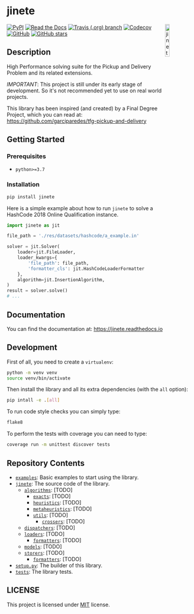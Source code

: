 
# jinete

<img align="right" width="15%" src="https://raw.githubusercontent.com/garciparedes/jinete/master/res/images/jinete.svg?sanitize=true" alt="jinete">

[![PyPI](https://img.shields.io/pypi/v/jinete.svg)](https://pypi.org/project/jinete)
[![Read the Docs](https://img.shields.io/readthedocs/jinete.svg)](https://jinete.readthedocs.io/)
[![Travis (.org) branch](https://img.shields.io/travis/garciparedes/jinete/master.svg)](https://travis-ci.org/garciparedes/jinete/branches)
[![Codecov](https://img.shields.io/codecov/c/github/garciparedes/jinete.svg)](https://codecov.io/gh/garciparedes/jinete)
[![GitHub](https://img.shields.io/github/license/garciparedes/jinete.svg)](https://github.com/garciparedes/jinete/blob/master/LICENSE)
[![GitHub stars](https://img.shields.io/github/stars/garciparedes/jinete.svg)](https://github.com/garciparedes/jinete)

## Description 

High Performance solving suite for the Pickup and Delivery Problem and its related extensions. 

*IMPORTANT*: This project is still under its early stage of development. So it's not recommended yet to use on real world projects. 

This library has been inspired (and created) by a Final Degree Project, which you can read at: https://github.com/garciparedes/tfg-pickup-and-delivery


## Getting Started

### Prerequisites
* `python>=3.7`

### Installation
```bash
pip install jinete
```

Here is a simple example about how to run `jinete` to solve a HashCode 2018 Online Qualification instance. 
```python
import jinete as jit

file_path = './res/datasets/hashcode/a_example.in'

solver = jit.Solver(
    loader=jit.FileLoader,
    loader_kwargs={
        'file_path': file_path,
        'formatter_cls': jit.HashCodeLoaderFormatter
    },
    algorithm=jit.InsertionAlgorithm,
)
result = solver.solve()
# ...

```

## Documentation
You can find the documentation at: https://jinete.readthedocs.io


## Development

First of all, you need to create a `virtualenv`:

```bash
python -m venv venv
source venv/bin/activate
```

Then install the library and all its extra dependencies (with the `all` option):

```bash
pip intall -e .[all]
```

To run code style checks you can simply type:
```bash
flake8
```

To perform the tests with coverage you can need to type:

```bash
coverage run -m unittest discover tests
```

## Repository Contents

* [`examples`](https://github.com/garciparedes/jinete/tree/master/examples/): Basic examples to start using the library.
* [`jinete`](https://github.com/garciparedes/jinete/tree/master/jinete/): The source code of the library.
  * [`algorithms`](https://github.com/garciparedes/jinete/tree/master/jinete/algorithms/): [TODO]
    * [`exacts`](https://github.com/garciparedes/jinete/tree/master/jinete/algorithms/exacts): [TODO]
    * [`heuristics`](https://github.com/garciparedes/jinete/tree/master/jinete/algorithms/heuristics): [TODO]
    * [`metaheuristics`](https://github.com/garciparedes/jinete/tree/master/jinete/algorithms/metaheuristics): [TODO]
    * [`utils`](https://github.com/garciparedes/jinete/tree/master/jinete/algorithms/utils): [TODO]
      * [`crossers`](https://github.com/garciparedes/jinete/tree/master/jinete/algorithms/utils/crossers): [TODO]
  * [`dispatchers`](https://github.com/garciparedes/jinete/tree/master/jinete/dispatchers/): [TODO]
  * [`loaders`](https://github.com/garciparedes/jinete/tree/master/jinete/loaders/): [TODO]
    * [`formatters`](https://github.com/garciparedes/jinete/tree/master/jinete/loaders/formatters/): [TODO]
  * [`models`](https://github.com/garciparedes/jinete/tree/master/jinete/models/): [TODO]
  * [`storers`](https://github.com/garciparedes/jinete/tree/master/jinete/storers/): [TODO]
    * [`formatters`](https://github.com/garciparedes/jinete/tree/master/jinete/storers/formatters/): [TODO]
* [`setup.py`](https://github.com/garciparedes/jinete/tree/master/setup.py): The builder of this library.
* [`tests`](https://github.com/garciparedes/jinete/tree/master/tests/): The library tests.

## LICENSE
This project is licensed under [MIT](LICENSE) license.
